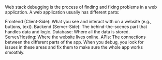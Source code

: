 Web stack debugging is the process of finding and fixing problems in a web application. A web application usually has different parts:

Frontend (Client-Side): What you see and interact with on a website (e.g., buttons, text).
Backend (Server-Side): The behind-the-scenes part that handles data and logic.
Database: Where all the data is stored.
Server/Hosting: Where the website lives online.
APIs: The connections between the different parts of the app.
When you debug, you look for issues in these areas and fix them to make sure the whole app works smoothly.
